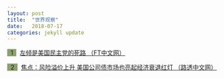 ```yaml
---
layout: post
title:  "世界观察"
date:   2018-07-17
categories: jekyll update
---
```

<span style="background-color: #8ba06f">&nbsp;&nbsp;1&nbsp;&nbsp;</span>&nbsp; 
[左倾是美国民主党的死路 （FT中文网）](http://www.ftchinese.com/story/001078525#adchannelID=1200)

<span style="background-color: #8ba06f">&nbsp;&nbsp;2&nbsp;&nbsp;</span>&nbsp; 
[焦点：风险溢价上升 美国公司债市场也亮起经济衰退红灯 （路透中文网）](http://www.cn.reuters.com/article/us-credit-market-recession-waring-0716-idCNKBS1K60CP)

<!--more-->
